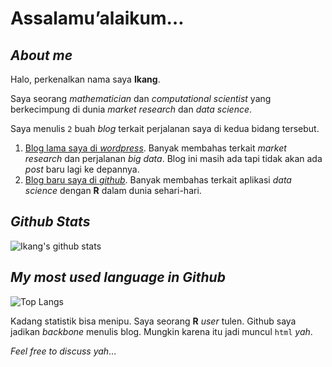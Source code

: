 Assalamu’alaikum…
================

## _About me_

Halo, perkenalkan nama saya **Ikang**.

Saya seorang *mathematician* dan _computational scientist_ yang berkecimpung di dunia *market
research* dan *data science*. 

Saya menulis `2` buah *blog* terkait perjalanan saya di kedua bidang
tersebut.

1.  [Blog lama saya di
    *wordpress*](https://passingthroughresearcher.wordpress.com/).
    Banyak membahas terkait *market research* dan perjalanan *big data*. Blog ini masih ada tapi tidak akan ada _post_ baru lagi ke depannya.
2.  [Blog baru saya di *github*](https://ikanx101.com/). Banyak membahas
    terkait aplikasi *data science* dengan **R** dalam dunia
    sehari-hari.

## _Github Stats_

![Ikang's github stats](https://github-readme-stats.vercel.app/api?username=ikanx101)

## _My most used language in Github_

![Top Langs](https://github-readme-stats.vercel.app/api/top-langs/?username=ikanx101)

Kadang statistik bisa menipu. Saya seorang __R__ _user_ tulen. Github saya jadikan _backbone_ menulis blog. Mungkin karena itu jadi muncul `html` _yah_.

*Feel free to discuss yah*…
